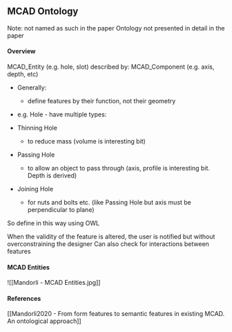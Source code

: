 ## MCAD Ontology

Note: not named as such in the paper
Ontology not presented in detail in the paper

#### Overview

MCAD_Entity (e.g. hole, slot)
described by:
MCAD_Component (e.g. axis, depth, etc)

 - Generally:
	 - define features by their function, not their geometry

 - e.g. Hole - have multiple types:
 - Thinning Hole
	 - to reduce mass (volume is interesting bit)
 - Passing Hole
	 - to allow an object to pass through (axis, profile is interesting bit. Depth is derived)
 - Joining Hole
	 - for nuts and bolts etc. (like Passing Hole but axis must be perpendicular to plane)

So define in this way using OWL

When the validity of the feature is altered, the user is notified
but without overconstraining the designer
Can also check for interactions between features


#### MCAD Entities

![[Mandorli - MCAD Entities.jpg]]




#### References
[[Mandorli2020 - From form features to semantic features in existing MCAD. An ontological approach]]